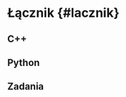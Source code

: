 
# Łącznik {#lacznik}

<!-- intro o innych łącznikach -->

## C++
<!-- Rcpp -->

## Python
<!-- reticulate -->

## Zadania
